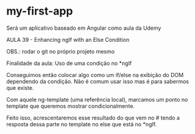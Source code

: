 # my-first-app
Será um aplicativo baseado em Angular como aula da Udemy

AULA 39 - Enhancing ngIf with an Else Condition

OBS.: rodar o git no próprio projeto mesmo

Finalidade da aula:
Uso de uma condição no *ngIf

Conseguimos então colocar algo como um if/else na exibição do DOM dependendo da condição. Não é comum usar isso mas é para sabermos que existe.

Com aquele ng-template (uma referência local), marcamos um ponto no template que queremos mostrar condicionalmente.

Feito isso, acrescentaremos esse resultado do que vem no # tendo a resposta dessa parte no template no else que está no *ngIf.